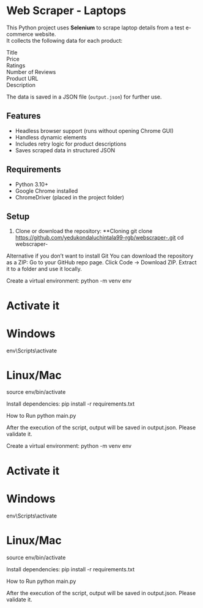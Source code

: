 # Web Scraper - Laptops

This Python project uses **Selenium** to scrape laptop details from a test e-commerce website.  
It collects the following data for each product:

Title  
Price  
Ratings  
Number of Reviews  
Product URL  
Description  

The data is saved in a JSON file (`output.json`) for further use.

## Features

- Headless browser support (runs without opening Chrome GUI)  
- Handless dynamic elements  
- Includes retry logic for product descriptions  
- Saves scraped data in structured JSON  


## Requirements

- Python 3.10+  
- Google Chrome installed  
- ChromeDriver (placed in the project folder)  

## Setup

1. Clone or download the repository:
**Cloning
git clone https://github.com/yedukondaluchintala99-rgb/webscraper-.git
cd webscraper-

Alternative if you don’t want to install Git
You can download the repository as a ZIP:
Go to your GitHub repo page.
Click Code → Download ZIP.
Extract it to a folder and use it locally.

Create a virtual environment:
python -m venv env
# Activate it
# Windows
env\Scripts\activate
# Linux/Mac
source env/bin/activate

Install dependencies:
pip install -r requirements.txt

How to Run
python main.py

After the execution of the script, output will be saved in output.json. Please validate it.

Create a virtual environment:
python -m venv env
# Activate it
# Windows
env\Scripts\activate
# Linux/Mac
source env/bin/activate

Install dependencies:
pip install -r requirements.txt

How to Run
python main.py

After the execution of the script, output will be saved in output.json. Please validate it.
